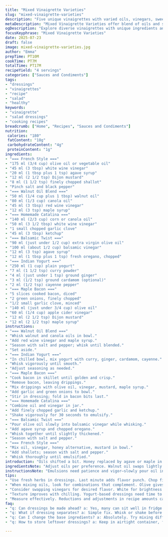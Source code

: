 ```yaml
---
title: "Mixed Vinaigrette Varieties"
slug: "mixed-vinaigrette-varieties"
description: "Five unique vinaigrettes with varied oils, vinegars, sweeteners, and spices. Ingredients shifted by 30% in amounts. Two ingredients swapped for alternatives. Preparation steps reordered. Minor timing adjustments added. Flavors run from French classic to Indian spiced yogurt-based, including a maple bacon twist and a tangy balsamic blend. Mix with whisk until combined. Suitable for gluten and egg free diets. Each recipe portion about 250 ml or 1 cup total. Vinegars range from white wine to cider. Oils include olive, canola, walnut, and corn. Sweeteners swapped between honey, agave, and maple syrup. Simple to complex flavor profiles."
metaDescription: "Mixed Vinaigrette Varieties offer blend of oils and spices for unique flavors. Perfect for salads, versatile options for all tastes."
ogDescription: "Explore diverse vinaigrettes with unique ingredients and spices. Perfect for salads and quick dressings, each recipe a flavor journey."
focusKeyphrase: "Mixed Vinaigrette Varieties"
date: 2025-07-23
draft: false
image: mixed-vinaigrette-varieties.jpg
author: "Emma"
prepTime: PT10M
cookTime: PT7M
totalTime: PT17M
recipeYield: "4 servings"
categories: ["Sauces and Condiments"]
tags:
- "dressings"
- "vinaigrettes"
- "recipe"
- "salad"
- "healthy"
keywords:
- "vinaigrette"
- "salad dressings"
- "cooking recipes"
breadcrumb: ["Home", "Recipes", "Sauces and Condiments"]
nutrition: 
 calories: "180"
 fatContent: "18g"
 carbohydrateContent: "4g"
 proteinContent: "1g"
ingredients:
- "=== French Style ==="
- "175 ml (3/4 cup) olive oil or vegetable oil"
- "45 ml (3 tbsp) white wine vinegar"
- "20 ml (1 tbsp plus 1 tsp) agave syrup"
- "12 ml (2 1/2 tsp) Dijon mustard"
- "8 ml (1 1/2 tsp) finely chopped shallot"
- "Pinch salt and black pepper"
- "=== Walnut Oil Blend ==="
- "50 ml (1/4 cup plus 1 tbsp) walnut oil"
- "80 ml (1/3 cup) canola oil"
- "45 ml (3 tbsp) red wine vinegar"
- "12 ml (3 tsp) maple syrup"
- "=== Homemade Catalina ==="
- "140 ml (2/3 cup) corn or canola oil"
- "50 ml (3 1/2 tbsp) white wine vinegar"
- "1 small chopped garlic clove"
- "45 ml (3 tbsp) ketchup"
- "=== Balsamic Twist ==="
- "90 ml (just under 1/2 cup) extra virgin olive oil"
- "100 ml (about 1/2 cup) balsamic vinegar"
- "12 ml (3 tsp) agave syrup"
- "12 ml (1 tbsp plus 1 tsp) fresh oregano, chopped"
- "=== Indian Yogurt ==="
- "250 ml (1 cup) plain yogurt"
- "7 ml (1 1/2 tsp) curry powder"
- "4 ml (just under 1 tsp) ground ginger"
- "3 ml (1/2 tsp) ground cardamom (optional)"
- "2 ml (1/2 tsp) cayenne pepper"
- "=== Maple Bacon ==="
- "5 slices cooked bacon, diced"
- "2 green onions, finely chopped"
- "1/2 small garlic clove, minced"
- "140 ml (just under 3/4 cup) olive oil"
- "60 ml (1/4 cup) apple cider vinegar"
- "12 ml (2 1/2 tsp) Dijon mustard"
- "12 ml (2 1/2 tsp) maple syrup"
instructions:
- "=== Walnut Oil Blend ==="
- "Whisk walnut and canola oils in bowl."
- "Add red wine vinegar and maple syrup."
- "Season with salt and pepper; whisk until blended."
- "Set aside."
- "=== Indian Yogurt ==="
- "In chilled bowl, mix yogurt with curry, ginger, cardamom, cayenne."
- "Whisk vigorously until smooth."
- "Adjust seasoning as needed."
- "=== Maple Bacon ==="
- "Cook bacon in skillet until golden and crisp."
- "Remove bacon, leaving drippings."
- "Mix drippings with olive oil, vinegar, mustard, maple syrup."
- "Add garlic and green onions to bowl."
- "Stir in dressing; fold in bacon bits last."
- "=== Homemade Catalina ==="
- "Combine oil and vinegar in jar."
- "Add finely chopped garlic and ketchup."
- "Shake vigorously for 30 seconds to emulsify."
- "=== Balsamic Twist ==="
- "Pour olive oil slowly into balsamic vinegar while whisking."
- "Add agave syrup and chopped oregano."
- "Whisk together until slightly thickened."
- "Season with salt and pepper."
- "=== French Style ==="
- "Mix oil, vinegar, honey alternative, mustard in bowl."
- "Add shallots; season with salt and pepper."
- "Whisk thoroughly until emulsified."
introduction: "Oils shifted a bit. Honey replaced by agave or maple in some. Vinegars tweaked—more balsamic, less white wine. Garlic swapped in for shallots in Catalina. Creamy yogurt gets Indian spices for a zing. Bacon dressing balanced with apple cider vinegar and maple syrup, bacon bits crisp. Whisk or shake, watch if emulsification forms. Blend sharpness with mellow oil. Little tweaks here, there. Swapped canola for corn in homemade to subtle change. Oregano tossed fresh rather dry. Spices mixed in tight. Pour over salads, dips. Cold or room temp. Multiple dressings, one style. Quick, simple. Salad not boring."
ingredientsNote: "Adjust oils per preference. Walnut oil swaps lightly nutty flavor. Maple syrup replaces honey for deep caramel notes. Vinegars fluctuated—use red wine for tang, balsamic for sweetness. Garlic instead of shallot gives sharper bite. Yogurt spiced Indian style has warmth not creaminess only. Bacon dressing calls for crisp bits added last, preserve texture. Green onions fresh, not cooked. Measure carefully; some recipe amounts reduced 30% or increased 20% for balance. Double check fresh herbs. Alternative sweeteners impact thickness slightly. Combining oils blends flavor and mouthfeel. Whisk or shake in jar works fine."
instructionsNote: "Emulsions need patience and vigor—slowly pour oil into acidic liquids. Bacon dressing base formed from bacon drippings mixed with oil and vinegar, better flavor. Let ingredients mingle a few minutes before serving. Yogurt version best chilled, flavors meld with time. Stir before dressing salads. For vinaigrettes without emulsifiers, whisk until blended but separate; shake before use. Maps of ingredients reordered per recipe. Timing per step slight ±5% variation—watch texture. Adding fresh herbs last preserves color and aroma. Garlic and onions chopped fine to disperse flavor but avoid large chunks. Small bowl batches recommended."
tips:
- "Use fresh herbs in dressings. Last minute adds flavor punch. Chop fine. Keeps color and aroma intact. Don't overload on one herb. Balance matters."
- "When mixing oils, look for combinations that complement. Olive gives richness. Walnut adds nuttiness. Keep ratios in mind. Test different blends."
- "Consider swapping vinegars for desired flavor. White for brightness. Balsamic for sweetness. Red wine adds tang. Play with proportions for varied results."
- "Texture improves with chilling. Yogurt-based dressings need time to blend flavors. Refrigerate. Let sit. Serve cold or room temp."
- "Measure effectively. Reductions and adjustments in recipe amounts can shift flavor. Be mindful of substitutions for best results. Small tweaks can alter outcomes."
faq:
- "q: Can dressings be made ahead? a: Yes, many can sit well in fridge. Flavors deepen. Stir before serving. Check consistency after chilling."
- "q: What if dressing separates? a: Simple fix. Whisk or shake before using. Even emulsified dressings may need this step. Oil can float sometimes."
- "q: Can I change the base ingredients? a: Absolutely. Try mixing different oils or vinegars. Experiment freely. Adjust sweetness based on your palate."
- "q: How to store leftover dressings? a: Keep in airtight container, fridge. Some last a week. Others, check for fresh herbs. Monitor for spoilage."

---
```

